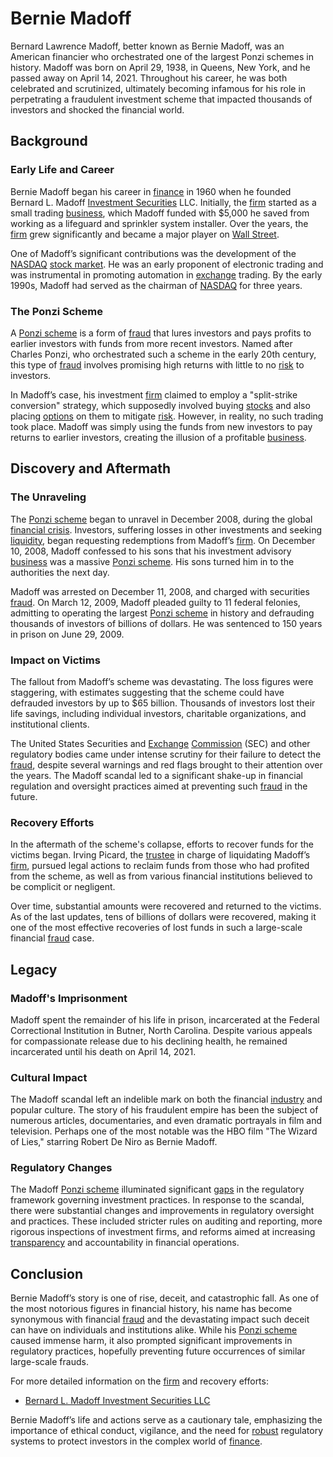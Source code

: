 # Bernie Madoff

Bernard Lawrence Madoff, better known as Bernie Madoff, was an American financier who orchestrated one of the largest Ponzi schemes in history. Madoff was born on April 29, 1938, in Queens, New York, and he passed away on April 14, 2021. Throughout his career, he was both celebrated and scrutinized, ultimately becoming infamous for his role in perpetrating a fraudulent investment scheme that impacted thousands of investors and shocked the financial world.

## Background

### Early Life and Career
Bernie Madoff began his career in [finance](../f/finance.md) in 1960 when he founded Bernard L. Madoff [Investment Securities](../i/investment_securities.md) LLC. Initially, the [firm](../f/firm.md) started as a small trading [business](../b/business.md), which Madoff funded with $5,000 he saved from working as a lifeguard and sprinkler system installer. Over the years, the [firm](../f/firm.md) grew significantly and became a major player on [Wall Street](../w/wall_street.md).

One of Madoff’s significant contributions was the development of the [NASDAQ](../n/nasdaq.md) [stock market](../s/stock_market.md). He was an early proponent of electronic trading and was instrumental in promoting automation in [exchange](../e/exchange.md) trading. By the early 1990s, Madoff had served as the chairman of [NASDAQ](../n/nasdaq.md) for three years.

### The Ponzi Scheme
A [Ponzi scheme](../p/ponzi_scheme.md) is a form of [fraud](../f/fraud.md) that lures investors and pays profits to earlier investors with funds from more recent investors. Named after Charles Ponzi, who orchestrated such a scheme in the early 20th century, this type of [fraud](../f/fraud.md) involves promising high returns with little to no [risk](../r/risk.md) to investors.

In Madoff’s case, his investment [firm](../f/firm.md) claimed to employ a "split-strike conversion" strategy, which supposedly involved buying [stocks](../s/stock.md) and also placing [options](../o/options.md) on them to mitigate [risk](../r/risk.md). However, in reality, no such trading took place. Madoff was simply using the funds from new investors to pay returns to earlier investors, creating the illusion of a profitable [business](../b/business.md).

## Discovery and Aftermath

### The Unraveling
The [Ponzi scheme](../p/ponzi_scheme.md) began to unravel in December 2008, during the global [financial crisis](../f/financial_crisis.md). Investors, suffering losses in other investments and seeking [liquidity](../l/liquidity.md), began requesting redemptions from Madoff’s [firm](../f/firm.md). On December 10, 2008, Madoff confessed to his sons that his investment advisory [business](../b/business.md) was a massive [Ponzi scheme](../p/ponzi_scheme.md). His sons turned him in to the authorities the next day. 

Madoff was arrested on December 11, 2008, and charged with securities [fraud](../f/fraud.md). On March 12, 2009, Madoff pleaded guilty to 11 federal felonies, admitting to operating the largest [Ponzi scheme](../p/ponzi_scheme.md) in history and defrauding thousands of investors of billions of dollars. He was sentenced to 150 years in prison on June 29, 2009.

### Impact on Victims
The fallout from Madoff’s scheme was devastating. The loss figures were staggering, with estimates suggesting that the scheme could have defrauded investors by up to $65 billion. Thousands of investors lost their life savings, including individual investors, charitable organizations, and institutional clients.

The United States Securities and [Exchange](../e/exchange.md) [Commission](../c/commission.md) (SEC) and other regulatory bodies came under intense scrutiny for their failure to detect the [fraud](../f/fraud.md), despite several warnings and red flags brought to their attention over the years. The Madoff scandal led to a significant shake-up in financial regulation and oversight practices aimed at preventing such [fraud](../f/fraud.md) in the future.

### Recovery Efforts
In the aftermath of the scheme's collapse, efforts to recover funds for the victims began. Irving Picard, the [trustee](../t/trustee.md) in charge of liquidating Madoff’s [firm](../f/firm.md), pursued legal actions to reclaim funds from those who had profited from the scheme, as well as from various financial institutions believed to be complicit or negligent.

Over time, substantial amounts were recovered and returned to the victims. As of the last updates, tens of billions of dollars were recovered, making it one of the most effective recoveries of lost funds in such a large-scale financial [fraud](../f/fraud.md) case.

## Legacy

### Madoff's Imprisonment
Madoff spent the remainder of his life in prison, incarcerated at the Federal Correctional Institution in Butner, North Carolina. Despite various appeals for compassionate release due to his declining health, he remained incarcerated until his death on April 14, 2021.

### Cultural Impact
The Madoff scandal left an indelible mark on both the financial [industry](../i/industry.md) and popular culture. The story of his fraudulent empire has been the subject of numerous articles, documentaries, and even dramatic portrayals in film and television. Perhaps one of the most notable was the HBO film "The Wizard of Lies," starring Robert De Niro as Bernie Madoff.

### Regulatory Changes
The Madoff [Ponzi scheme](../p/ponzi_scheme.md) illuminated significant [gaps](../g/gap.md) in the regulatory framework governing investment practices. In response to the scandal, there were substantial changes and improvements in regulatory oversight and practices. These included stricter rules on auditing and reporting, more rigorous inspections of investment firms, and reforms aimed at increasing [transparency](../t/transparency.md) and accountability in financial operations.

## Conclusion
Bernie Madoff’s story is one of rise, deceit, and catastrophic fall. As one of the most notorious figures in financial history, his name has become synonymous with financial [fraud](../f/fraud.md) and the devastating impact such deceit can have on individuals and institutions alike. While his [Ponzi scheme](../p/ponzi_scheme.md) caused immense harm, it also prompted significant improvements in regulatory practices, hopefully preventing future occurrences of similar large-scale frauds.

For more detailed information on the [firm](../f/firm.md) and recovery efforts:
- [Bernard L. Madoff Investment Securities LLC](http://www.madofftrustee.com)

Bernie Madoff’s life and actions serve as a cautionary tale, emphasizing the importance of ethical conduct, vigilance, and the need for [robust](../r/robust.md) regulatory systems to protect investors in the complex world of [finance](../f/finance.md).